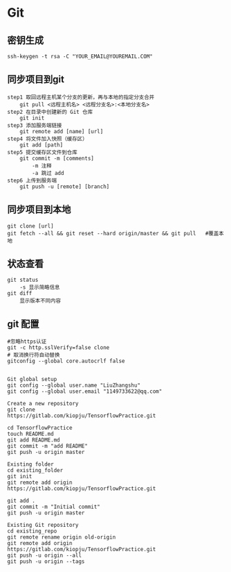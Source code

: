 # Git
## 密钥生成
	ssh-keygen -t rsa -C "YOUR_EMAIL@YOUREMAIL.COM"
## 同步项目到git
	step1 取回远程主机某个分支的更新，再与本地的指定分支合并
		git pull <远程主机名> <远程分支名>:<本地分支名>
	step2 在目录中创建新的 Git 仓库
		git init 
	step3 添加服务端链接
		git remote add [name] [url]
	step4 将文件加入快照（缓存区）
		git add [path]
	step5 提交缓存区文件到仓库
		git commit -m [comments]
			-m 注释
			-a 跳过 add
	step6 上传到服务端
		git push -u [remote] [branch]
	
## 同步项目到本地
	git clone [url]
	git fetch --all && git reset --hard origin/master && git pull	#覆盖本地
## 状态查看
	git status
		-s 显示简略信息
	git diff
		显示版本不同内容
		
## git 配置
```shell		
#忽略https认证
git -c http.sslVerify=false clone
# 取消换行符自动替换
gitconfig --global core.autocrlf false 
```

```git

Git global setup
git config --global user.name "LiuZhangshu"
git config --global user.email "1149733622@qq.com"

Create a new repository
git clone 
https://gitlab.com/kiopju/TensorflowPractice.git

cd TensorflowPractice
touch README.md
git add README.md
git commit -m "add README"
git push -u origin master

Existing folder
cd existing_folder
git init
git remote add origin 
https://gitlab.com/kiopju/TensorflowPractice.git

git add .
git commit -m "Initial commit"
git push -u origin master

Existing Git repository
cd existing_repo
git remote rename origin old-origin
git remote add origin 
https://gitlab.com/kiopju/TensorflowPractice.git
git push -u origin --all
git push -u origin --tags
```